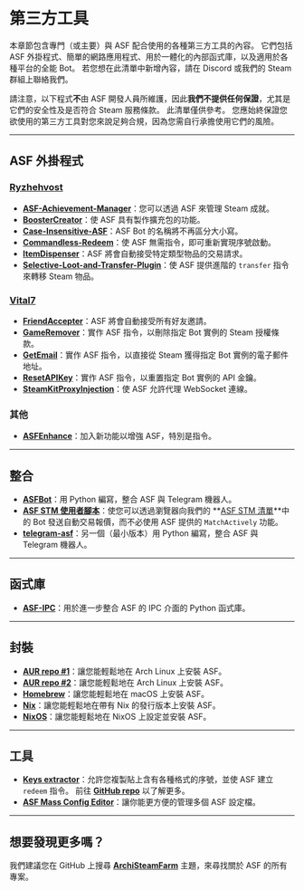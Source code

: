 # 第三方工具

本章節包含專門（或主要）與 ASF 配合使用的各種第三方工具的內容。 它們包括 ASF 外掛程式、簡單的網路應用程式、用於一體化的內部函式庫，以及適用於各種平台的全能 Bot。 若您想在此清單中新增內容，請在 Discord 或我們的 Steam 群組上聯絡我們。

請注意，以下程式**不**由 ASF 開發人員所維護，因此**我們不提供任何保證**，尤其是它們的安全性及是否符合 Steam 服務條款。 此清單僅供參考。 您應始終保證您欲使用的第三方工具對您來說足夠合規，因為您需自行承擔使用它們的風險。

---

## ASF 外掛程式

### **[Ryzhehvost](https://github.com/Ryzhehvost)**

- **[ASF-Achievement-Manager](https://github.com/Ryzhehvost/ASF-Achievement-Manager)**：您可以透過 ASF 來管理 Steam 成就。
- **[BoosterCreator](https://github.com/Ryzhehvost/BoosterCreator)**：使 ASF 具有製作擴充包的功能。
- **[Case-Insensitive-ASF](https://github.com/Ryzhehvost/Case-Insensitive-ASF)**：ASF Bot 的名稱將不再區分大小寫。
- **[Commandless-Redeem](https://github.com/Ryzhehvost/Commandless-Redeem)**：使 ASF 無需指令，即可重新實現序號啟動。
- **[ItemDispenser](https://github.com/Ryzhehvost/ItemDispenser)**：ASF 將會自動接受特定類型物品的交易請求。
- **[Selective-Loot-and-Transfer-Plugin](https://github.com/Ryzhehvost/Selective-Loot-and-Transfer-Plugin)**：使 ASF 提供進階的 `transfer` 指令來轉移 Steam 物品。

### **[Vital7](https://github.com/Vital7)**

- **[FriendAccepter](https://github.com/Vital7/FriendAccepter)**：ASF 將會自動接受所有好友邀請。
- **[GameRemover](https://github.com/Vital7/GameRemover)**：實作 ASF 指令，以刪除指定 Bot 實例的 Steam 授權條款。
- **[GetEmail](https://github.com/Vital7/GetEmail)**：實作 ASF 指令，以直接從 Steam 獲得指定 Bot 實例的電子郵件地址。
- **[ResetAPIKey](https://github.com/Vital7/ResetAPIKey)**：實作 ASF 指令，以重置指定 Bot 實例的 API 金鑰。
- **[SteamKitProxyInjection](https://github.com/Vital7/SteamKitProxyInjection)**：使 ASF 允許代理 WebSocket 連線。

### 其他

- **[ASFEnhance](https://github.com/chr233/ASFEnhance)**：加入新功能以增強 ASF，特別是指令。

---

## 整合

- **[ASFBot](https://github.com/dmcallejo/ASFBot)**：用 Python 編寫，整合 ASF 與 Telegram 機器人。
- **[ASF STM 使用者腳本](https://greasyfork.org/zh-TW/scripts/404754-asf-stm)**：使您可以透過瀏覽器向我們的 **[ASF STM 清單](https://github.com/JustArchiNET/ArchiSteamFarm/wiki/Remote-communication#公開-asf-stm-清單)**中的 Bot 發送自動交易報價，而不必使用 ASF 提供的 `MatchActively` 功能。
- **[telegram-asf](https://github.com/deluxghost/telegram-asf)**：另一個（最小版本）用 Python 編寫，整合 ASF 與 Telegram 機器人。

---

## 函式庫

- **[ASF-IPC](https://github.com/deluxghost/ASF_IPC)**：用於進一步整合 ASF 的 IPC 介面的 Python 函式庫。

---

## 封裝

- **[AUR repo #1](https://aur.archlinux.org/packages/asf)**：讓您能輕鬆地在 Arch Linux 上安裝 ASF。
- **[AUR repo #2](https://aur.archlinux.org/packages/archisteamfarm-bin)**：讓您能輕鬆地在 Arch Linux 上安裝 ASF。
- **[Homebrew](https://formulae.brew.sh/formula/archi-steam-farm)**：讓您能輕鬆地在 macOS 上安裝 ASF。
- **[Nix](https://search.nixos.org/packages?channel=unstable&show=ArchiSteamFarm&from=0&size=50&sort=relevance&type=packages&query=ArchiSteamFarm)**：讓您能輕鬆地在帶有 Nix 的發行版本上安裝 ASF。
- **[NixOS](https://search.nixos.org/options?channel=unstable&from=0&size=50&sort=relevance&type=packages&query=ArchiSteamFarm)**：讓您能輕鬆地在 NixOS 上設定並安裝 ASF。

---

## 工具

- **[Keys extractor](https://ske.xpixv.com)**：允許您複製貼上含有各種格式的序號，並使 ASF 建立 `redeem` 指令。 前往 **[GitHub repo](https://github.com/PixvIO/SKE)** 以了解更多。
- **[ASF Mass Config Editor](https://github.com/genesix-eu/ASF_MCE)**：讓你能更方便的管理多個 ASF 設定檔。

---

## 想要發現更多嗎？

我們建議您在 GitHub 上搜尋 **[ArchiSteamFarm](https://github.com/topics/archisteamfarm)** 主題，來尋找關於 ASF 的所有專案。